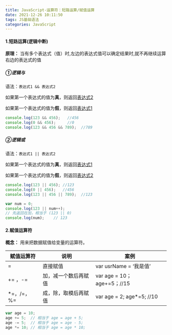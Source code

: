 ```yaml
---
title: JavaScript-运算符：短路运算/赋值运算
date: 2021-12-26 10:11:50
tags: JS基础语法
categories: JavaScript
---
```


#### 1.短路运算(逻辑中断)

**原理：** 当有多个表达式（值）时,左边的表达式值可以确定结果时,就不再继续运算右边的表达式的值

##### ①逻辑与

语法：`表达式1 && 表达式2`

如果第一个表达式的值为**真**，则返回<u>表达式2</u>

如果第一个表达式的值为**假**，则返回<u>表达式1</u>

```javascript
console.log(123 && 456);   //456
console.log(0 && 456);     //0
console.log(123 && 456 && 789);  //789
```

##### ②逻辑或

语法：`表达式1 || 表达式2`

如果第一个表达式的值为**真**，则返回<u>表达式1</u>

如果第一个表达式的值为**假**，则返回<u>表达式2</u>

```js
console.log(123 || 456); //123
console.log(0 || 456);   //456
console.log(123 || 456 || 789);  //123
```

```js
var num = 0;
console.log(123 || num++);
// 先返回在加，相当于 (123 || 0)
console.log(num);    // 123
```

#### 2.赋值运算符

**概念：** 用来把数据赋值给变量的运算符。

| 赋值运算符 | 说明                 | 案例                        |
| ---------- | -------------------- | --------------------------- |
| =          | 直接赋值             | var usrName = ‘我是值’      |
| += ，-=    | 加，减一个数后再赋值 | var age = 10； age+=5；//15 |
| *=，/=，%= | 成，除，取模后再赋值 | var age = 2; age*=5; //10   |

```js
var age = 10;
age += 5;  // 相当于 age = age + 5;
age -= 5;  // 相当于 age = age - 5;
age *= 10; // 相当于 age = age * 10;
```

